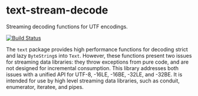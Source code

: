 text-stream-decode
==================

Streaming decoding functions for UTF encodings.

[![Build Status](https://travis-ci.org/fpco/text-stream-decode.png?branch=master)](https://travis-ci.org/fpco/text-stream-decode)

The `text` package provides high performance functions for decoding strict and
lazy `ByteString`s into `Text`. However, these functions present two issues for
streaming data libraries: they throw exceptions from pure code, and are not
designed for incremental consumption. This library addresses both issues with a
unified API for UTF-8, -16LE, -16BE, -32LE, and -32BE. It is intended for use
by high level streaming data libraries, such as conduit, enumerator, iteratee,
and pipes.
